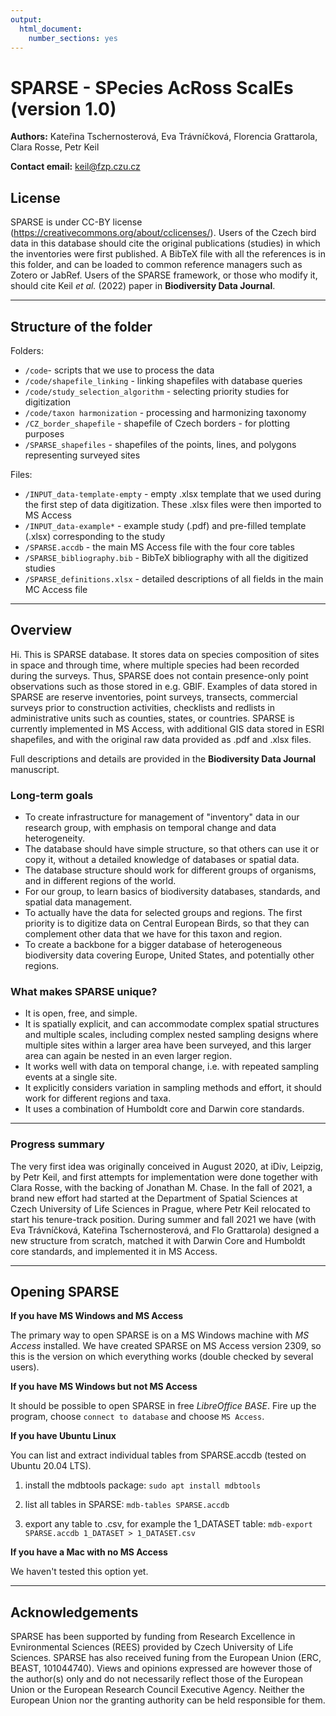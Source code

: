 ```yaml
---
output: 
  html_document: 
    number_sections: yes
---
```

# SPARSE - SPecies AcRoss ScalEs (version 1.0)

**Authors:**  Kateřina Tschernosterová, Eva Trávníčková, Florencia Grattarola, Clara Rosse, Petr Keil

**Contact email:** keil@fzp.czu.cz

## License

SPARSE is under CC-BY license (https://creativecommons.org/about/cclicenses/). 
Users of the Czech bird data in this database should cite the original publications
(studies) in which the inventories were first published. A BibTeX file with all the
references is in this folder, and can be loaded to common reference managers such as
Zotero or JabRef. Users of the SPARSE framework, or those who modify it, should cite Keil *et al.* (2022) paper in **Biodiversity Data Journal**.

-------

## Structure of the folder

Folders:

- `/code`- scripts that we use to process the data 
- `/code/shapefile_linking` - linking shapefiles with database queries
- `/code/study_selection_algorithm` - selecting priority studies for digitization
- `/code/taxon harmonization` - processing and harmonizing taxonomy
- `/CZ_border_shapefile` - shapefile of Czech borders - for plotting purposes
- `/SPARSE_shapefiles` - shapefiles of the points, lines, and polygons representing surveyed sites

Files:

- `/INPUT_data-template-empty` - empty .xlsx template that we used during the first step
of data digitization. These .xlsx files were then imported to MS Access
- `/INPUT_data-example*` - example study (.pdf) and pre-filled template (.xlsx) corresponding to the study
- `/SPARSE.accdb` - the main MS Access file with the four core tables
- `/SPARSE_bibliography.bib` - BibTeX bibliography with all the digitized studies
- `/SPARSE_definitions.xlsx` - detailed descriptions of all fields in the main MC Access file

-----------

## Overview

Hi. This is SPARSE database. It stores data on species composition of sites in space and through time, where multiple species had been recorded during the surveys. Thus, SPARSE does not contain presence-only point observations such as those stored in e.g. GBIF. Examples of data stored in SPARSE are reserve inventories, point surveys, transects, commercial surveys prior to construction activities, checklists and redlists in administrative units such as counties, states, or countries. SPARSE is currently implemented in MS Access, with additional GIS data stored in ESRI shapefiles, and with the original raw data provided as .pdf and .xlsx files. 

Full descriptions and details are provided in the **Biodiversity Data Journal** manuscript.

### Long-term goals

- To create infrastructure for management of "inventory" data in our research group, with emphasis on temporal change and data heterogeneity.
- The database should have simple structure, so that others can use it or copy it, without a detailed knowledge of databases or spatial data.
- The database structure should work for different groups of organisms, and in different regions of the world.
- For our group, to learn basics of biodiversity databases, standards, and spatial data management.
- To actually have the data for selected groups and regions. The first priority is to digitize data on Central European Birds, so that they can complement other data that we have for this taxon and region.
- To create a backbone for a bigger database of heterogeneous biodiversity data covering Europe, United States, and potentially other regions.

### What makes SPARSE unique?

- It is open, free, and simple.
- It is spatially explicit, and can accommodate complex spatial structures and multiple scales, including complex nested sampling designs where multiple sites within a larger area have been surveyed, and this larger area can again be nested in an even larger region. 
- It works well with data on temporal change, i.e. with repeated sampling events at a single site.
- It explicitly considers variation in sampling methods and effort, it should work for different regions and taxa.
- It uses a combination of Humboldt core and Darwin core standards.

------------

### Progress summary

The very first idea was originally conceived in August 2020, at iDiv, Leipzig, by Petr Keil, and first attempts for implementation were done together with Clara Rosse, with the backing of Jonathan M. Chase. In the fall of 2021, a brand new effort had started at the Department of Spatial Sciences at Czech University of Life Sciences in Prague, where Petr Keil relocated to start his tenure-track position. During summer and fall 2021 we have (with Eva Trávníčková, Kateřina Tschernosterová, and Flo Grattarola) designed a new structure from scratch, matched it with Darwin Core and Humboldt core standards, and implemented it in MS Access.


-------

## Opening SPARSE

**If you have MS Windows and MS Access**

The primary way to open SPARSE is on a MS Windows machine with *MS Access* installed. We have created SPARSE on MS Access version 2309, so this is the version on which everything works (double checked by several users). 

**If you have MS Windows but not MS Access**

It should be possible to open SPARSE in free *LibreOffice BASE*. Fire up the program, choose ```connect to database``` and choose ```MS Access```.

**If you have Ubuntu Linux**

You can list and extract individual tables from SPARSE.accdb (tested on Ubuntu 20.04 LTS).

1. install the mdbtools package:
```sudo apt install mdbtools```

2. list all tables in SPARSE:
```mdb-tables SPARSE.accdb```

3. export any table to .csv, for example the 1_DATASET table:
```mdb-export SPARSE.accdb 1_DATASET > 1_DATASET.csv```

**If you have a Mac with no MS Access**

We haven't tested this option yet.

-------------

## Acknowledgements

SPARSE has been supported by funding from Research Excellence in Evnironmental Sciences (REES) provided by Czech University of Life Sciences. SPARSE has also received funing from the European Union (ERC, BEAST, 101044740). Views and opinions expressed are however those of the author(s) only and do not necessarily reflect those of the European Union or the European Research Council Executive Agency. Neither the European Union nor the granting authority can be held responsible for them.  





